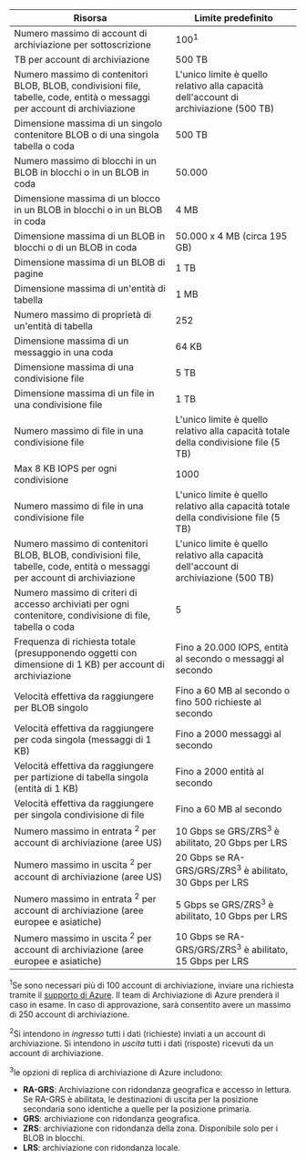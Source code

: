 Risorsa|Limite predefinito
---|---
Numero massimo di account di archiviazione per sottoscrizione|100<sup>1</sup>
TB per account di archiviazione|500 TB
Numero massimo di contenitori BLOB, BLOB, condivisioni file, tabelle, code, entità o messaggi per account di archiviazione|L'unico limite è quello relativo alla capacità dell'account di archiviazione (500 TB)
Dimensione massima di un singolo contenitore BLOB o di una singola tabella o coda|500 TB
Numero massimo di blocchi in un BLOB in blocchi o in un BLOB in coda|50\.000
Dimensione massima di un blocco in un BLOB in blocchi o in un BLOB in coda|4 MB
Dimensione massima di un BLOB in blocchi o di un BLOB in coda|50\.000 x 4 MB (circa 195 GB) 
Dimensione massima di un BLOB di pagine |1 TB
Dimensione massima di un'entità di tabella|1 MB
Numero massimo di proprietà di un'entità di tabella|252
Dimensione massima di un messaggio in una coda|64 KB
Dimensione massima di una condivisione file|5 TB
Dimensione massima di un file in una condivisione file|1 TB
Numero massimo di file in una condivisione file|L'unico limite è quello relativo alla capacità totale della condivisione file (5 TB)
Max 8 KB IOPS per ogni condivisione|1000
Numero massimo di file in una condivisione file|L'unico limite è quello relativo alla capacità totale della condivisione file (5 TB)
Numero massimo di contenitori BLOB, BLOB, condivisioni file, tabelle, code, entità o messaggi per account di archiviazione|L'unico limite è quello relativo alla capacità dell'account di archiviazione (500 TB)
Numero massimo di criteri di accesso archiviati per ogni contenitore, condivisione di file, tabella o coda|5
Frequenza di richiesta totale (presupponendo oggetti con dimensione di 1 KB) per account di archiviazione|Fino a 20.000 IOPS, entità al secondo o messaggi al secondo
Velocità effettiva da raggiungere per BLOB singolo|Fino a 60 MB al secondo o fino 500 richieste al secondo
Velocità effettiva da raggiungere per coda singola (messaggi di 1 KB)|Fino a 2000 messaggi al secondo
Velocità effettiva da raggiungere per partizione di tabella singola (entità di 1 KB)|Fino a 2000 entità al secondo
Velocità effettiva da raggiungere per singola condivisione di file|Fino a 60 MB al secondo
Numero massimo in entrata <sup>2</sup> per account di archiviazione (aree US)|10 Gbps se GRS/ZRS<sup>3</sup> è abilitato, 20 Gbps per LRS
Numero massimo in uscita <sup>2</sup> per account di archiviazione (aree US)|20 Gbps se RA-GRS/GRS/ZRS<sup>3</sup> è abilitato, 30 Gbps per LRS
Numero massimo in entrata <sup>2</sup> per account di archiviazione (aree europee e asiatiche)|5 Gbps se GRS/ZRS<sup>3</sup> è abilitato, 10 Gbps per LRS
Numero massimo in uscita <sup>2</sup> per account di archiviazione (aree europee e asiatiche)|10 Gbps se RA-GRS/GRS/ZRS<sup>3</sup> è abilitato, 15 Gbps per LRS

<sup>1</sup>Se sono necessari più di 100 account di archiviazione, inviare una richiesta tramite il [supporto di Azure](https://azure.microsoft.com/support/faq/). Il team di Archiviazione di Azure prenderà il caso in esame. In caso di approvazione, sarà consentito avere un massimo di 250 account di archiviazione.

<sup>2</sup>Si intendono in *ingresso* tutti i dati (richieste) inviati a un account di archiviazione. Si intendono in *uscita* tutti i dati (risposte) ricevuti da un account di archiviazione.

<sup>3</sup>le opzioni di replica di archiviazione di Azure includono:

- **RA-GRS**: Archiviazione con ridondanza geografica e accesso in lettura. Se RA-GRS è abilitata, le destinazioni di uscita per la posizione secondaria sono identiche a quelle per la posizione primaria.
- **GRS**: archiviazione con ridondanza geografica. 
- **ZRS**: archiviazione con ridondanza della zona. Disponibile solo per i BLOB in blocchi. 
- **LRS**: archiviazione con ridondanza locale. 

<!---HONumber=AcomDC_0309_2016-->